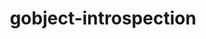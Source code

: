 ---
title: "gobject-introspection"
layout: cache
categories: [package, develop-2024-08-04]
meta: {"versions": ["1.78.1"], "compilers": ["gcc@=11.1.0", "oneapi@=2024.2.0"], "oss": ["ubuntu20.04", "ubuntu22.04"], "platforms": ["linux"], "targets": ["x86_64_v3"], "stacks": ["data-vis-sdk", "e4s-oneapi", "root"], "num_specs": 2, "num_specs_by_stack": {"root": 2, "data-vis-sdk": 1, "e4s-oneapi": 1}}
spec_details: [{"hash": "dij2pvizu7fuxgtplr2czmsronvpwcgr", "compiler": "gcc@=11.1.0", "versions": ["1.78.1"], "os": "ubuntu20.04", "platform": "linux", "target": "x86_64_v3", "variants": ["build_system=meson", "buildtype=release", "default_library=shared", "~strip"], "stacks": ["root", "data-vis-sdk"], "size": "-", "tarball": "https://binaries.spack.io/releases/develop-2024-08-04/build_cache/linux-ubuntu20.04-x86_64_v3/gcc-11.1.0/gobject-introspection-1.78.1/linux-ubuntu20.04-x86_64_v3-gcc-11.1.0-gobject-introspection-1.78.1-dij2pvizu7fuxgtplr2czmsronvpwcgr.spack"}, {"hash": "a5fkzb6qe5sqm3gtncuxfxn2mva2vpop", "compiler": "oneapi@=2024.2.0", "versions": ["1.78.1"], "os": "ubuntu22.04", "platform": "linux", "target": "x86_64_v3", "variants": ["build_system=meson", "buildtype=release", "default_library=shared", "~strip"], "stacks": ["e4s-oneapi", "root"], "size": "-", "tarball": "https://binaries.spack.io/releases/develop-2024-08-04/build_cache/linux-ubuntu22.04-x86_64_v3/oneapi-2024.2.0/gobject-introspection-1.78.1/linux-ubuntu22.04-x86_64_v3-oneapi-2024.2.0-gobject-introspection-1.78.1-a5fkzb6qe5sqm3gtncuxfxn2mva2vpop.spack"}]
---